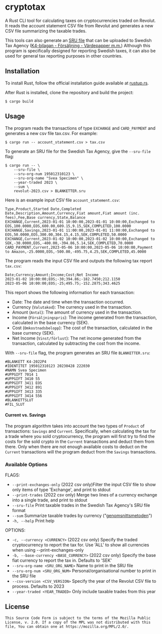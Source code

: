 # cryptotax

A Rust CLI tool for calculating taxes on cryptocurrencies traded on Revolut. It reads the 
account statement CSV file from Revolut and generates a new CSV file summarizing the taxable
trades.

This tools can also generate an [SRU file](https://www.skatteverket.se/privat/deklaration/lamnaenbilagatilldeklarationen.4.515a6be615c637b9aa46366.html?q=sru+fil) 
that can be uploaded to Swedish Tax Agency
([K4-bilagan - Försäljning - Värdepapper m.m.](https://skatteverket.se/privat/skatter/vardepapper/deklareraaktierochovrigavardepapper/deklareravardepapperexempel.4.7afdf8a313d3421e9a9519.html))
Although this program is specifically designed for reporting Swedish taxes, it can also be used
for general tax reporting purposes in other countries.

## Installation

To install Rust, follow the official installation guide available at [rustup.rs](https://rustup.rs/).

After Rust is installed, clone the repository and build the project:


    $ cargo build

## Usage

The program reads the transactions of type `EXCHANGE` and `CARD_PAYMENT` and generates a new csv file tax.csv. For example:

    $ cargo run -- account_statement.csv > tax.csv

To generate an SRU file for the Swedish Tax Agency, give the `--sru-file` flag:

    $ cargo run -- \
        --sru-file \
        --sru-org-num 195012310123 \
        --sru-org-name "Svea Specimen" \
        --year-traded 2023 \
        --sum \
        revolut-2023.csv > BLANKETTER.sru

Here is an example input CSV file `account_statement.csv`:

```csv
Type,Product,Started Date,Completed Date,Description,Amount,Currency,Fiat amount,Fiat amount (inc. fees),Fee,Base currency,State,Balance
EXCHANGE,Current,2023-01-01 10:00:00,2023-01-01 10:00:00,Exchanged to EOS,100.0000,EOS,600.00,609.15,9.15,SEK,COMPLETED,100.0000
EXCHANGE,Savings,2023-01-01 11:00:00,2023-01-01 11:00:00,Exchanged to EOS,50.0000,EOS,300.00,304.15,4.15,SEK,COMPLETED,50.0000
EXCHANGE,Current,2023-01-02 10:00:00,2023-01-02 10:00:00,Exchanged to SEK,-30.0000,EOS,-400.00,-394.86,5.14,SEK,COMPLETED,70.0000
CARD_PAYMENT,Current,2023-05-06 10:00:00,2023-05-06 10:00:00,Payment to Amazon,-25.0000,EOS,-500.00,-495.75,4.25,SEK,COMPLETED,45.0000
```

The program reads the input CSV file and outputs the following tax report `tax.csv`:

```csv
Date;Currency;Amount;Income;Cost;Net Income
2023-01-02 10:00:00;EOS;-30;394.86;-182.7450;212.1150
2023-05-06 10:00:00;EOS;-25;495.75;-152.2875;343.4625
```
This report shows the following information for each transaction:

* Date: The date and time when the transaction occurred.
* Currency (`Valutakod`): The currency used in the transaction.
* Amount (`Antal`): The amount of currency used in the transaction.
* Income (`Försäljningspris`): The income generated from the transaction, calculated in the base currency (SEK).
* Cost (`Omkostnadsbelopp`): The cost of the transaction, calculated in the base currency (SEK).
* Net Income (`Vinst/förlust`): The net income generated from the transaction, calculated by subtracting the cost from the income.

With `--sru-file` flag, the program generates an SRU file `BLANKETTER.sru`:

```
#BLANKETT K4-2022P4
#IDENTITET 195012310123 20230428 222030
#NAMN Svea Specimen
#UPPGIFT 7014 1
#UPPGIFT 3410 55
#UPPGIFT 3411 EOS
#UPPGIFT 3412 891
#UPPGIFT 3413 335
#UPPGIFT 3414 556
#BLANKETTSLUT
#FIL_SLUT
```

#### Current vs. Savings

The program algorithm  takes into account the two types of `Product` of transactions: `Savings` and `Current`.
Specifically, when calculating the tax for a trade where you sold cryptocurrency, the program will first try to
find the costs for the sold crypto in the `Current` transactions and deduct them from there. Only when there are
not enough available costs to deduct on the `Current` transactions will the program deduct from the `Savings`
transactions.

### Available Options

FLAGS:
* `--print-exchanges-only`   (2022 csv only)Filter the input CSV file to show only items of type 'Exchange', and print to stdout
* `--print-trades`           (2022 csv only) Merge two lines of a currency exchange into a single trade, and print to stdout
* `--sru-file`               Print taxable trades in the Swedish Tax Agency's SRU file format
* `--sum`                    Summarize taxable trades by currency ("[genomsnittsmetoden](https://skatteverket.se/privat/skatter/vardepapper/andratillgangar/kryptovalutor.4.15532c7b1442f256bae11b60.html?q=kryptovalutor)")
* `-h, --help`                   Print help

OPTIONS:
* `-c, --currency <CURRENCY>`                  (2022 csv only) Specify the traded cryptocurrency to report the tax for. Use 'ALL' to show all currencies when using --print-exchanges-only
* `-b, --base-currency <BASE_CURRENCY>`        (2022 csv only) Specify the base fiat currency to report the tax in. Defaults to 'SEK'
* `--sru-org-name <SRU_ORG_NAME>`          Name to print in the SRU file
* `--sru-org-num <SRU_ORG_NUM>`            Personal/organisational number to print in the SRU file
* `--csv-version <CSV_VERSION>`            Specify the year of the Revolut CSV file to process. Defaults to 2023
* `--year-traded <YEAR_TRADED>`            Only include taxable trades from this year

## License
```
This Source Code Form is subject to the terms of the Mozilla Public
License, v. 2.0. If a copy of the MPL was not distributed with this
file, You can obtain one at https://mozilla.org/MPL/2.0/.
```
